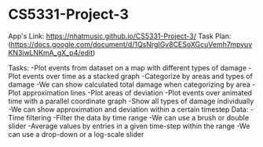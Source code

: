 # CS5331-Project-3

App's Link: https://nhatmusic.github.io/CS5331-Project-3/
Task Plan: (https://docs.google.com/document/d/1QsNrgIGv8CESoXGcuVemh7mpvuvKN3iwLNKmA_gX_p4/edit)

Tasks:
-Plot events from dataset on a map with different types of damage
-Plot events over time as a stacked graph
-Categorize by areas and types of damage
-We can show calculated total damage when categorizing by area
-Plot approximation lines
-Plot areas of deviation
-Plot events over animated time with a parallel coordinate graph
-Show all types of damage individually
-We can show approximation and deviation within a certain timestep
Data:
-Time filtering
-Filter the data by time range
-We can use a brush or double slider
-Average values by entries in a given time-step within the range
-We can use a drop-down or a log-scale slider
